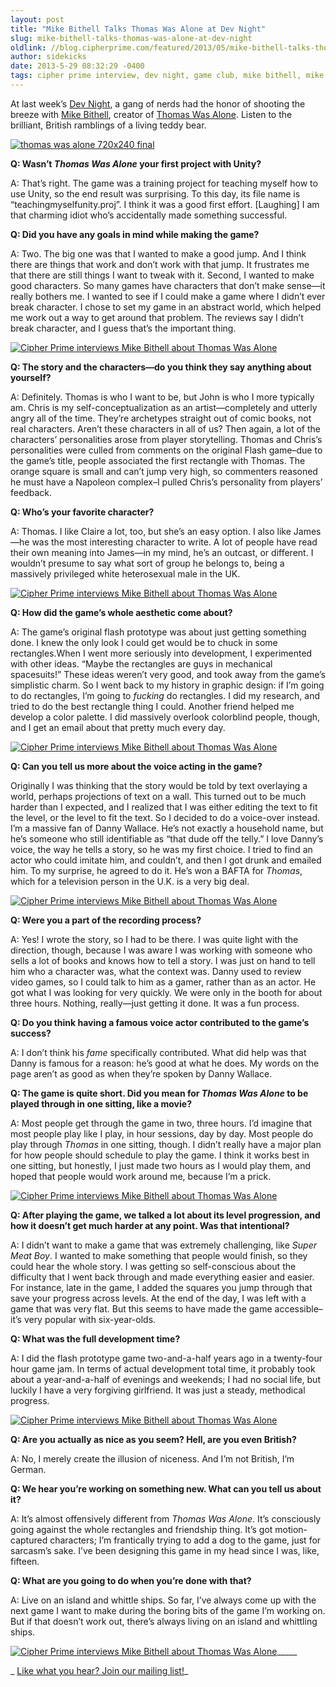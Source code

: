 ```yaml
---
layout: post
title: "Mike Bithell Talks Thomas Was Alone at Dev Night"
slug: mike-bithell-talks-thomas-was-alone-at-dev-night
oldlink: //blog.cipherprime.com/featured/2013/05/mike-bithell-talks-thomas-was-alone-at-dev-night
author: sidekicks
date: 2013-5-29 08:32:29 -0400
tags: cipher prime interview, dev night, game club, mike bithell, mike bithell interview, mike bithell q&amp;amp;a, thomas was alone
---
```


At last week’s [Dev Night](http://www.cipherprime.com/devnight), a gang of nerds had the honor of shooting the breeze with [Mike Bithell](https://twitter.com/mikeBithell), creator of [Thomas Was Alone](http://www.thomaswasalone.com/). Listen to the brilliant, British ramblings of a living teddy bear.

[![thomas was alone 720x240 final](/img/blog/thomas-was-alone-720x240-final.jpg)](/img/blog/thomas-was-alone-720x240-final.jpg)

**Q: Wasn’t _Thomas Was Alone_ your first project with Unity?**

A: That’s right. The game was a training project for teaching myself how to use Unity, so the end result was surprising. To this day, its file name is “teachingmyselfunity.proj”. I think it was a good first effort. \[Laughing\] I am that charming idiot who’s accidentally made something successful.

**Q: Did you have any goals in mind while making the game?**

A: Two. The big one was that I wanted to make a good jump. And I think there are things that work and don’t work with that jump. It frustrates me that there are still things I want to tweak with it. Second, I wanted to make good characters. So many games have characters that don’t make sense—it really bothers me. I wanted to see if I could make a game where I didn’t ever break character. I chose to set my game in an abstract world, which helped me work out a way to get around that problem. The reviews say I didn’t break character, and I guess that’s the important thing.

[![Cipher Prime interviews Mike Bithell about Thomas Was Alone](/img/blog/thomas-was-alone-screenshot-1-720x240.jpg "This all seemed a little dangerous. The world was not to be trusted. It was unstable, and it seemed to Thomas that it could let him down at any moment.")](http://www.thomaswasalone.com/)

**Q: The story and the characters—do you think they say anything about yourself?**

A: Definitely. Thomas is who I want to be, but John is who I more typically am. Chris is my self-conceptualization as an artist—completely and utterly angry all of the time. They’re archetypes straight out of comic books, not real characters. Aren’t these characters in all of us? Then again, a lot of the characters’ personalities arose from player storytelling. Thomas and Chris’s personalities were culled from comments on the original Flash game–due to the game’s title, people associated the first rectangle with Thomas. The orange square is small and can’t jump very high, so commenters reasoned he must have a Napoleon complex–I pulled Chris’s personality from players’ feedback.

**Q: Who’s your favorite character?**

A: Thomas. I like Claire a lot, too, but she’s an easy option. I also like James—he was the most interesting character to write. A lot of people have read their own meaning into James—in my mind, he’s an outcast, or different. I wouldn’t presume to say what sort of group he belongs to, being a massively privileged white heterosexual male in the UK.

[![Cipher Prime interviews Mike Bithell about Thomas Was Alone](/img/blog/the-gang-updated.jpg "The gang")](http://www.thomaswasalone.com/)

**Q: How did the game’s whole aesthetic come about?**

A: The game’s original flash prototype was about just getting something done. I knew the only look I could get would be to chuck in some rectangles.When I went more seriously into development, I experimented with other ideas. “Maybe the rectangles are guys in mechanical spacesuits!” These ideas weren’t very good, and took away from the game’s simplistic charm. So I went back to my history in graphic design: if I’m going to do rectangles, I’m going to _fucking_ do rectangles. I did my research, and tried to do the best rectangle thing I could. Another friend helped me develop a color palette. I did massively overlook colorblind people, though, and I get an email about that pretty much every day.

[![Cipher Prime interviews Mike Bithell about Thomas Was Alone](/img/blog/thomas-boat-720.jpg)](http://www.thomaswasalone.com/)

**Q: Can you tell us more about the voice acting in the game?**

Originally I was thinking that the story would be told by text overlaying a world, perhaps projections of text on a wall. This turned out to be much harder than I expected, and I realized that I was either editing the text to fit the level, or the level to fit the text. So I decided to do a voice-over instead. I’m a massive fan of Danny Wallace. He’s not exactly a household name, but he’s someone who still identifiable as “that dude off the telly.” I love Danny’s voice, the way he tells a story, so he was my first choice. I tried to find an actor who could imitate him, and couldn’t, and then I got drunk and emailed him. To my surprise, he agreed to do it. He’s won a BAFTA for _Thomas_, which for a television person in the U.K. is a very big deal.

[![Cipher Prime interviews Mike Bithell about Thomas Was Alone](/img/blog/danny-wallace-banner-720x2402.jpg "Narrator Danny Wallace")](http://dannywallace.com/)

**Q: Were you a part of the recording process?**

A: Yes! I wrote the story, so I had to be there. I was quite light with the direction, though, because I was aware I was working with someone who sells a lot of books and knows how to tell a story. I was just on hand to tell him who a character was, what the context was. Danny used to review video games, so I could talk to him as a gamer, rather than as an actor. He got what I was looking for very quickly. We were only in the booth for about three hours. Nothing, really—just getting it done. It was a fun process.

**Q: Do you think having a famous voice actor contributed to the game’s success?**

A: I don’t think his _fame_ specifically contributed. What did help was that Danny is famous for a reason: he’s good at what he does. My words on the page aren’t as good as when they’re spoken by Danny Wallace.

**Q: The game is quite short. Did you mean for _Thomas Was Alone_ to be played through in one sitting, like a movie?**

A: Most people get through the game in two, three hours. I’d imagine that most people play like I play, in hour sessions, day by day. Most people do play through _Thomas_ in one sitting, though. I didn’t really have a major plan for how people should schedule to play the game. I think it works best in one sitting, but honestly, I just made two hours as I would play them, and hoped that people would work around me, because I’m a prick.

[![Cipher Prime interviews Mike Bithell about Thomas Was Alone](/img/blog/thomas-end-7201.jpg)](http://www.thomaswasalone.com/)

**Q: After playing the game, we talked a lot about its level progression, and how it doesn’t get much harder at any point. Was that intentional?**

A: I didn’t want to make a game that was extremely challenging, like _Super Meat Boy_. I wanted to make something that people would finish, so they could hear the whole story. I was getting so self-conscious about the difficulty that I went back through and made everything easier and easier. For instance, late in the game, I added the squares you jump through that save your progress across levels. At the end of the day, I was left with a game that was very flat. But this seems to have made the game accessible–it’s very popular with six-year-olds.

**Q: What was the full development time?**

A: I did the flash prototype game two-and-a-half years ago in a twenty-four hour game jam. In terms of actual development total time, it probably took about a year-and-a-half of evenings and weekends; I had no social life, but luckily I have a very forgiving girlfriend. It was just a steady, methodical progress.

[![Cipher Prime interviews Mike Bithell about Thomas Was Alone](/img/blog/love-at-first-jump.jpg)](http://www.thomaswasalone.com/)

**Q: Are you actually as nice as you seem? Hell, are you even British?**

A: No, I merely create the illusion of niceness. And I’m not British, I’m German.

**Q: We hear you’re working on something new. What can you tell us about it?**

A: It’s almost offensively different from _Thomas Was Alone_. It’s consciously going against the whole rectangles and friendship thing. It’s got motion-captured characters; I’m frantically trying to add a dog to the game, just for sarcasm’s sake. I’ve been designing this game in my head since I was, like, fifteen.

**Q: What are you going to do when you’re done with that?**

A: Live on an island and whittle ships. So far, I’ve always come up with the next game I want to make during the boring bits of the game I’m working on. But if that doesn’t work out, there’s always living on an island and whittling ships.

[![Cipher Prime interviews Mike Bithell about Thomas Was Alone](/img/blog/ship-in-bottle.jpg "The future's so bright, you gotta wear safety goggles.")](http://www.thomaswasalone.com/)\_\_\_\_\_

_ [Like what you hear? Join our mailing list!](http://www.cipherprime.com/mailinglist)_
